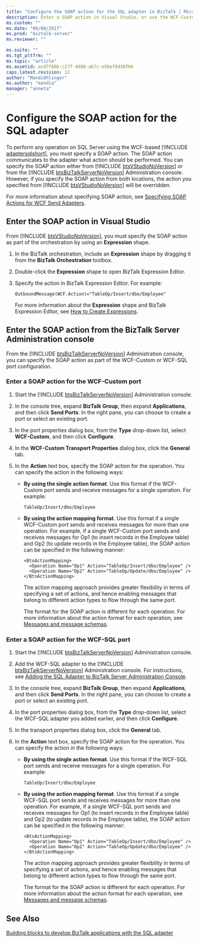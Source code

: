 ```yaml
---
title: "Configure the SOAP action for the SQL adapter in BizTalk | Microsoft Docs"
description: Enter a SOAP action in Visual Studio, or use the WCF-Custom or WCF-SQL adapter in the BizTalk Adapter Pack (BAP)
ms.custom: ""
ms.date: "06/08/2017"
ms.prod: "biztalk-server"
ms.reviewer: ""

ms.suite: ""
ms.tgt_pltfrm: ""
ms.topic: "article"
ms.assetid: acd7f60b-c27f-4988-a67c-e56ef8d38f66
caps.latest.revision: 12
author: "MandiOhlinger"
ms.author: "mandia"
manager: "anneta"
---
```

# Configure the SOAP action for the SQL adapter
To perform any operation on SQL Server using the WCF-based [!INCLUDE [adaptersqlshort](../../includes/adaptersqlshort-md.md)], you must specify a SOAP action. The SOAP action communicates to the adapter what action should be performed. You can specify the SOAP action either from [!INCLUDE [btsVStudioNoVersion](../../includes/btsvstudionoversion-md.md)] or from the [!INCLUDE [btsBizTalkServerNoVersion](../../includes/btsbiztalkservernoversion-md.md)] Administration console. However, if you specify the SOAP action from both locations, the action you specified from [!INCLUDE [btsVStudioNoVersion](../../includes/btsvstudionoversion-md.md)] will be overridden.  
  
 For more information about specifying SOAP action, see [Specifying SOAP Actions for WCF Send Adapters](../../core/specifying-soap-actions-for-wcf-send-adapters.md).
  
## Enter the SOAP action in Visual Studio  
 From [!INCLUDE [btsVStudioNoVersion](../../includes/btsvstudionoversion-md.md)], you must specify the SOAP action as part of the orchestration by using an <strong>Expression</strong> shape.  
  
1.  In the BizTalk orchestration, include an **Expression** shape by dragging it from the **BizTalk Orchestration** toolbox.  
  
2.  Double-click the **Expression** shape to open BizTalk Expression Editor.  
  
3.  Specify the action in BizTalk Expression Editor. For example:  
  
    ```  
    OutboundMessage(WCF.Action)="TableOp/Insert/dbo/Employee"  
    ```  
  
     For more information about the **Expression** shape and BizTalk Expression Editor, see [How to Create Expressions](../../core/how-to-create-expressions.md).
  
## Enter the SOAP action from the BizTalk Server Administration console  
 From the [!INCLUDE [btsBizTalkServerNoVersion](../../includes/btsbiztalkservernoversion-md.md)] Administration console, you can specify the SOAP action as part of the WCF-Custom or WCF-SQL port configuration.  
  
### Enter a SOAP action for the WCF-Custom port  
  
1. Start the [!INCLUDE [btsBizTalkServerNoVersion](../../includes/btsbiztalkservernoversion-md.md)] Administration console.  
  
2. In the console tree, expand **BizTalk Group**, then expand **Applications**, and then click **Send Ports**. In the right pane, you can choose to create a port or select an existing port.  
  
3. In the port properties dialog box, from the **Type** drop-down list, select **WCF-Custom**, and then click **Configure**.  
  
4. In the **WCF-Custom Transport Properties** dialog box, click the **General** tab.  
  
5. In the **Action** text box, specify the SOAP action for the operation. You can specify the action in the following ways:  
  
   -   **By using the single action format**. Use this format if the WCF-Custom port sends and receive messages for a single operation. For example:  
  
       ```  
       TableOp/Insert/dbo/Employee  
       ```  
  
   -   **By using the action mapping format**. Use this format if a single WCF-Custom port sends and receives messages for more than one operation. For example, if a single WCF-Custom port sends and receives messages for Op1 (to insert records in the Employee table) and Op2 (to update records in the Employee table), the SOAP action can be specified in the following manner:  
  
       ```  
       <BtsActionMapping>  
         <Operation Name="Op1" Action="TableOp/Insert/dbo/Employee" />  
         <Operation Name="Op2" Action="TableOp/Update/dbo/Employee" />  
       </BtsActionMapping>  
       ```  
  
        The action mapping approach provides greater flexibility in terms of specifying a set of actions, and hence enabling messages that belong to different action types to flow through the same port.  
  
        The format for the SOAP action is different for each operation. For more information about the action format for each operation, see [Messages and message schemas](messages-and-message-schemas-for-biztalk-adapter-for-sql-server.md).
  
### Enter a SOAP action for the WCF-SQL port  
  
1. Start the [!INCLUDE [btsBizTalkServerNoVersion](../../includes/btsbiztalkservernoversion-md.md)] Administration console.  
  
2. Add the WCF-SQL adapter to the [!INCLUDE [btsBizTalkServerNoVersion](../../includes/btsbiztalkservernoversion-md.md)] Administration console. For instructions, see [Adding the SQL Adapter to BizTalk Server Administration Console](../../adapters-and-accelerators/adapter-sql/adding-the-sql-adapter-to-biztalk-server-administration-console.md).  
  
3. In the console tree, expand **BizTalk Group**, then expand **Applications**, and then click **Send Ports**. In the right pane, you can choose to create a port or select an existing port.  
  
4. In the port properties dialog box, from the **Type** drop-down list, select the WCF-SQL adapter you added earlier, and then click **Configure**.  
  
5. In the transport properties dialog box, click the **General** tab.  
  
6. In the **Action** text box, specify the SOAP action for the operation. You can specify the action in the following ways:  
  
   -   **By using the single action format**. Use this format if the WCF-SQL port sends and receive messages for a single operation. For example:  
  
       ```  
       TableOp/Insert/dbo/Employee  
       ```  
  
   -   **By using the action mapping format**. Use this format if a single WCF-SQL port sends and receives messages for more than one operation. For example, if a single WCF-SQL port sends and receives messages for Op1 (to insert records in the Employee table) and Op2 (to update records in the Employee table), the SOAP action can be specified in the following manner:  
  
       ```  
       <BtsActionMapping>  
         <Operation Name="Op1" Action="TableOp/Insert/dbo/Employee" />  
         <Operation Name="Op2" Action="TableOp/Update/dbo/Employee" />  
       </BtsActionMapping>  
       ```  
  
        The action mapping approach provides greater flexibility in terms of specifying a set of actions, and hence enabling messages that belong to different action types to flow through the same port.  
  
        The format for the SOAP action is different for each operation. For more information about the action format for each operation, see [Messages and message schemas](messages-and-message-schemas-for-biztalk-adapter-for-sql-server.md).
  
## See Also  
[Building blocks to develop BizTalk applications with the SQL adapter](../../adapters-and-accelerators/adapter-sql/building-blocks-to-develop-biztalk-applications-with-the-sql-adapter.md)